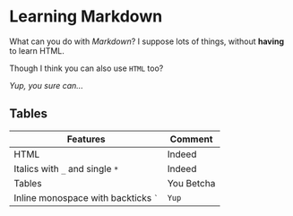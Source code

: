 # Learning Markdown

What can you do with _Markdown_? I suppose lots of things, without **having** to learn HTML.

Though I think you can also use <code>HTML</code> too?

*Yup, you sure can...*

## Tables

| Features                                       | Comment     |
|------------------------------------------------|-------------|
| HTML                                           | Indeed      |
| Italics with `_` and single `*`                | Indeed      |
| Tables                                         | You Betcha  |
| Inline monospace with backticks <code>`</code> | `Yup`       |
